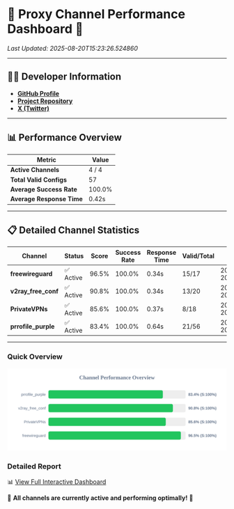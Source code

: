 # 🌟 Proxy Channel Performance Dashboard 🌟

_Last Updated: 2025-08-20T15:23:26.524860_

---

## 👩‍💻 Developer Information

- **[GitHub Profile](https://github.com/4n0nymou3)**  
- **[Project Repository](https://github.com/4n0nymou3/multi-proxy-config-fetcher)**  
- **[X (Twitter)](https://x.com/4n0nymou3)**  

---

## 📊 Performance Overview

| Metric                | Value       |
|-----------------------|-------------|
| **Active Channels**   | 4 / 4       |
| **Total Valid Configs** | 57          |
| **Average Success Rate** | 100.0%      |
| **Average Response Time** | 0.42s       |

---

## 📋 Detailed Channel Statistics

| Channel          | Status     | Score  | Success Rate | Response Time | Valid/Total | Last Success               |
|------------------|------------|--------|--------------|---------------|-------------|----------------------------|
| **freewireguard**  | ✅ Active  | 96.5%  | 100.0% | 0.34s         | 15/17       | 2025-08-20T15:23:26.523094 |
| **v2ray_free_conf**  | ✅ Active  | 90.8%  | 100.0% | 0.34s         | 13/20       | 2025-08-20T15:23:25.748661 |
| **PrivateVPNs**  | ✅ Active  | 85.6%  | 100.0% | 0.37s         | 8/18       | 2025-08-20T15:23:26.153784 |
| **prrofile_purple**  | ✅ Active  | 83.4%  | 100.0% | 0.64s         | 21/56       | 2025-08-20T15:23:25.342688 |

---

### Quick Overview
<div align="center">
  <a href="https://raw.githubusercontent.com/nullluser/NullRepo/refs/heads/main/assets/channel_stats_chart.svg">
    <img src="https://raw.githubusercontent.com/nullluser/NullRepo/refs/heads/main/assets/channel_stats_chart.svg" alt="Source Performance Statistics" width="800">
  </a>
</div>

### Detailed Report
📊 [View Full Interactive Dashboard](https://htmlpreview.github.io/?https://github.com/nullluser/NullRepo/blob/main/assets/performance_report.html)

🎉 **All channels are currently active and performing optimally!** 🎉
